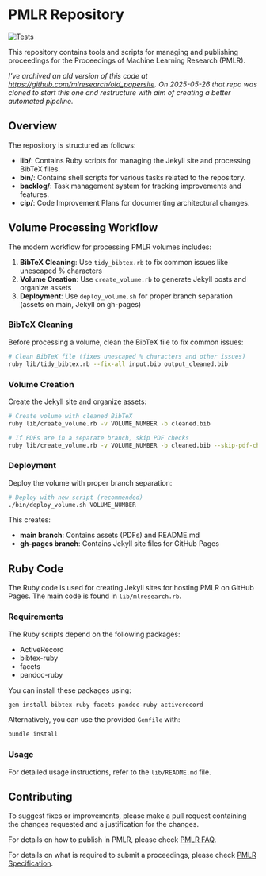 # PMLR Repository

[![Tests](https://github.com/mlresearch/papersite/workflows/Test%20Scripts/badge.svg)](https://github.com/mlresearch/papersite/actions)

This repository contains tools and scripts for managing and publishing proceedings for the Proceedings of Machine Learning Research (PMLR).

*I've archived an old version of this code at <https://github.com/mlresearch/old_papersite>. On 2025-05-26 that repo was cloned to start this one and restructure with aim of creating a better automated pipeline.*

## Overview

The repository is structured as follows:

- **lib/**: Contains Ruby scripts for managing the Jekyll site and processing BibTeX files.
- **bin/**: Contains shell scripts for various tasks related to the repository.
- **backlog/**: Task management system for tracking improvements and features.
- **cip/**: Code Improvement Plans for documenting architectural changes.

## Volume Processing Workflow

The modern workflow for processing PMLR volumes includes:

1. **BibTeX Cleaning**: Use `tidy_bibtex.rb` to fix common issues like unescaped % characters
2. **Volume Creation**: Use `create_volume.rb` to generate Jekyll posts and organize assets
3. **Deployment**: Use `deploy_volume.sh` for proper branch separation (assets on main, Jekyll on gh-pages)

### BibTeX Cleaning

Before processing a volume, clean the BibTeX file to fix common issues:

```bash
# Clean BibTeX file (fixes unescaped % characters and other issues)
ruby lib/tidy_bibtex.rb --fix-all input.bib output_cleaned.bib
```

### Volume Creation

Create the Jekyll site and organize assets:

```bash
# Create volume with cleaned BibTeX
ruby lib/create_volume.rb -v VOLUME_NUMBER -b cleaned.bib

# If PDFs are in a separate branch, skip PDF checks
ruby lib/create_volume.rb -v VOLUME_NUMBER -b cleaned.bib --skip-pdf-check
```

### Deployment

Deploy the volume with proper branch separation:

```bash
# Deploy with new script (recommended)
./bin/deploy_volume.sh VOLUME_NUMBER
```

This creates:
- **main branch**: Contains assets (PDFs) and README.md
- **gh-pages branch**: Contains Jekyll site files for GitHub Pages


## Ruby Code

The Ruby code is used for creating Jekyll sites for hosting PMLR on GitHub Pages. The main code is found in `lib/mlresearch.rb`.

### Requirements

The Ruby scripts depend on the following packages:

- ActiveRecord
- bibtex-ruby
- facets
- pandoc-ruby

You can install these packages using:

```bash
gem install bibtex-ruby facets pandoc-ruby activerecord
```

Alternatively, you can use the provided `Gemfile` with:

```bash
bundle install
```

### Usage

For detailed usage instructions, refer to the `lib/README.md` file.

## Contributing

To suggest fixes or improvements, please make a pull request containing the changes requested and a justification for the changes.

For details on how to publish in PMLR, please check [PMLR FAQ](https://proceedings.mlr.press/faq.html).

For details on what is required to submit a proceedings, please check [PMLR Specification](https://proceedings.mlr.press/spec.html).

